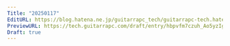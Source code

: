 ```yaml
---
Title: "20250117"
EditURL: https://blog.hatena.ne.jp/guitarrapc_tech/guitarrapc-tech.hatenablog.com/atom/entry/6802418398320953765
PreviewURL: https://tech.guitarrapc.com/draft/entry/hbpvfm7czuh_Ao5yzIgLnS-rAVM
Draft: true
---
```


